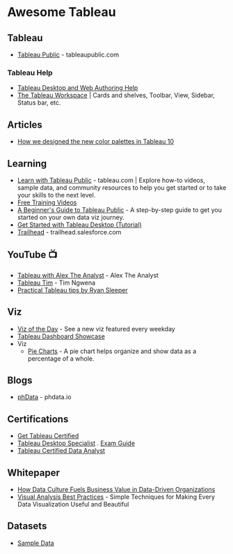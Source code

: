 # Awesome Tableau

## Tableau
* [Tableau Public](https://tableaupublic.com) - tableaupublic.com

### Tableau Help
* [Tableau Desktop and Web Authoring Help](https://help.tableau.com/current/pro/desktop/en-us/default.htm)
* [The Tableau Workspace](https://help.tableau.com/current/pro/desktop/en-us/environment_workspace.htm) | Cards and shelves, Toolbar, View, Sidebar, Status bar, etc.

## Articles
* [How we designed the new color palettes in Tableau 10](https://www.tableau.com/blog/colors-upgrade-tableau-10-56782)

## Learning
* [Learn with Tableau Public](https://public.tableau.com/app/resources/learn) - tableau.com | Explore how-to videos, sample data, and community resources to help you get started or to take your skills to the next level.
* [Free Training Videos](https://www.tableau.com/learn/training/)
* [A Beginner's Guide to Tableau Public](https://www.tableau.com/blog/beginners-guide-tableau-public) - A step-by-step guide to get you started on your own data viz journey.
* [Get Started with Tableau Desktop (Tutorial)](https://help.tableau.com/current/guides/get-started-tutorial/en-us/get-started-tutorial-home.htm)
* [Trailhead](https://trailhead.salesforce.com/search?keywords=tableau) - trailhead.salesforce.com

## YouTube 📺
* [Tableau with Alex The Analyst](https://www.youtube.com/@AlexTheAnalyst/search?query=tableau) - Alex The Analyst
* [Tableau Tim](https://www.youtube.com/@TableauTim/featured) - Tim Ngwena
* [Practical Tableau tips by Ryan Sleeper](https://www.youtube.com/watch?v=_YvpGKZpB9Q)

## Viz
* [Viz of the Day](https://public.tableau.com/app/discover/viz-of-the-day) - See a new viz featured every weekday
* [Tableau Dashboard Showcase](https://www.tableau.com/data-insights/dashboard-showcase)
* Viz
  * [Pie Charts](https://www.tableau.com/data-insights/reference-library/visual-analytics/charts/pie-charts) - A pie chart helps organize and show data as a percentage of a whole. 

## Blogs
* [phData](https://www.phdata.io/tableau-insights/) - phdata.io

## Certifications
* [Get Tableau Certified](https://www.tableau.com/learn/certification)
* [Tableau Desktop Specialist](https://www.tableau.com/learn/certification/desktop-specialist) . [Exam Guide](https://mkt.tableau.com/files/TableauDesktopSpecialist_ExamGuide.pdf)
* [Tableau Certified Data Analyst](https://www.tableau.com/learn/certification/certified-data-analyst)

## Whitepaper
* [How Data Culture Fuels Business Value in Data-Driven Organizations](https://www.tableau.com/sites/default/files/2021-05/Tableau_WhitePaper_US47605621_FINAL-2.pdf)
* [Visual Analysis Best Practices](https://www.tableau.com/sites/default/files/media/whitepaper_visual-analysis-guidebook_0.pdf) - Simple Techniques for Making Every Data Visualization Useful and Beautiful


## Datasets
* [Sample Data](https://public.tableau.com/app/resources/sample-data)
